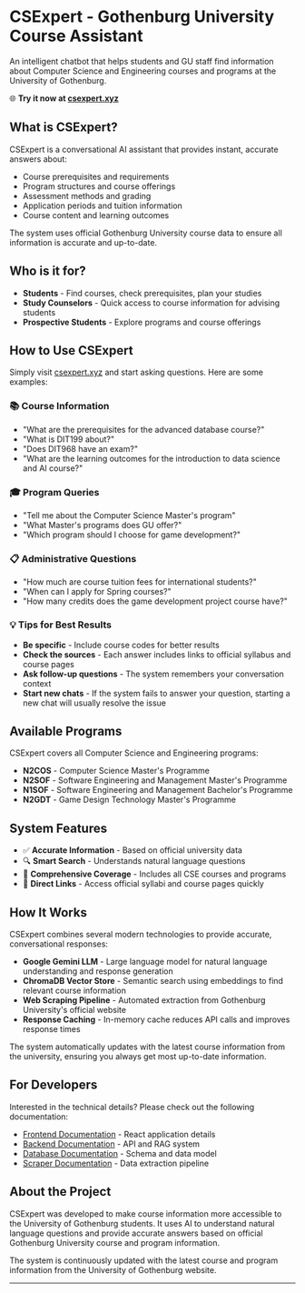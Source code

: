 # CSExpert - Gothenburg University Course Assistant

An intelligent chatbot that helps students and GU staff find information about Computer Science and Engineering courses and programs at the University of Gothenburg.

🌐 **Try it now at [csexpert.xyz](https://csexpert.xyz)**

## What is CSExpert?

CSExpert is a conversational AI assistant that provides instant, accurate answers about:
- Course prerequisites and requirements
- Program structures and course offerings
- Assessment methods and grading
- Application periods and tuition information
- Course content and learning outcomes

The system uses official Gothenburg University course data to ensure all information is accurate and up-to-date.

## Who is it for?

- **Students** - Find courses, check prerequisites, plan your studies
- **Study Counselors** - Quick access to course information for advising students
- **Prospective Students** - Explore programs and course offerings

## How to Use CSExpert

Simply visit [csexpert.xyz](https://csexpert.xyz) and start asking questions. Here are some examples:

### 📚 Course Information
- "What are the prerequisites for the advanced database course?"
- "What is DIT199 about?"
- "Does DIT968 have an exam?"
- "What are the learning outcomes for the introduction to data science and AI course?"

### 🎓 Program Queries
- "Tell me about the Computer Science Master's program"
- "What Master's programs does GU offer?"
- "Which program should I choose for game development?"

### 📋 Administrative Questions
- "How much are course tuition fees for international students?"
- "When can I apply for Spring courses?"
- "How many credits does the game development project course have?"

### 💡 Tips for Best Results
- **Be specific** - Include course codes for better results
- **Check the sources** - Each answer includes links to official syllabus and course pages
- **Ask follow-up questions** - The system remembers your conversation context
- **Start new chats** - If the system fails to answer your question, starting a new chat will usually resolve the issue

## Available Programs

CSExpert covers all Computer Science and Engineering programs:

- **N2COS** - Computer Science Master's Programme
- **N2SOF** - Software Engineering and Management Master's Programme  
- **N1SOF** - Software Engineering and Management Bachelor's Programme
- **N2GDT** - Game Design Technology Master's Programme

## System Features

- ✅ **Accurate Information** - Based on official university data
- 🔍 **Smart Search** - Understands natural language questions
- 📖 **Comprehensive Coverage** - Includes all CSE courses and programs
- 🔗 **Direct Links** - Access official syllabi and course pages quickly

## How It Works

CSExpert combines several modern technologies to provide accurate, conversational responses:

- **Google Gemini LLM** - Large language model for natural language understanding and response generation
- **ChromaDB Vector Store** - Semantic search using embeddings to find relevant course information
- **Web Scraping Pipeline** - Automated extraction from Gothenburg University's official website
- **Response Caching** - In-memory cache reduces API calls and improves response times

The system automatically updates with the latest course information from the university, ensuring you always get most up-to-date information.

## For Developers

Interested in the technical details? Please check out the following documentation:

- [Frontend Documentation](frontend/README.md) - React application details
- [Backend Documentation](backend/README.md) - API and RAG system
- [Database Documentation](database/README.md) - Schema and data model
- [Scraper Documentation](scraper/README.md) - Data extraction pipeline

## About the Project

CSExpert was developed to make course information more accessible to the University of Gothenburg students. It uses AI to understand natural language questions and provide accurate answers based on official Gothenburg University course and program information.

The system is continuously updated with the latest course and program information from the University of Gothenburg website.

---